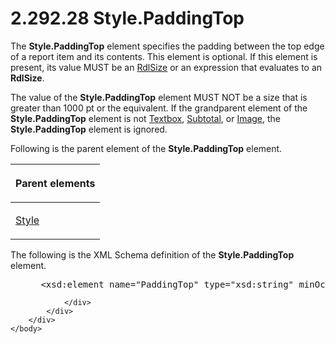 <html dir="LTR" xmlns:mshelp="http://msdn.microsoft.com/mshelp" xmlns:ddue="http://ddue.schemas.microsoft.com/authoring/2003/5" xmlns:xlink="http://www.w3.org/1999/xlink" xmlns:tool="http://www.microsoft.com/tooltip">
    <head>
        <meta http-equiv="Content-Type" content="text/html; CHARSET=utf-8"></meta>
        <meta name="save" content="history"></meta>
        <title>2.292.28 Style.PaddingTop</title>
        <xml>
            <mshelp:toctitle title="2.292.28 Style.PaddingTop"></mshelp:toctitle>
            <mshelp:rltitle title="[MS-RDL]: Style.PaddingTop"></mshelp:rltitle>
            <mshelp:keyword index="A" term="6e0e91a3-d6be-4843-b872-9f124cae4fcc"></mshelp:keyword>
            <mshelp:attr name="DCSext.ContentType" value="open specification"></mshelp:attr>
            <mshelp:attr name="AssetID" value="6e0e91a3-d6be-4843-b872-9f124cae4fcc"></mshelp:attr>
            <mshelp:attr name="TopicType" value="kbRef"></mshelp:attr>
            <mshelp:attr name="DCSext.Title" value="[MS-RDL]: Style.PaddingTop" />
        </xml>
    </head>
    <body>
        <div id="header">
            <h1 class="heading">2.292.28 Style.PaddingTop</h1>
        </div>
        <div id="mainSection">
            <div id="mainBody">
                <div id="allHistory" class="saveHistory"></div>
                <div id="sectionSection0" class="section" name="collapseableSection">
                    

<p>The <b>Style.PaddingTop</b> element specifies the padding
between the top edge of a report item and its contents. This element is
optional. If this element is present, its value MUST be an <a href="b40c092e-4fe5-4f7b-a0bf-c98df1361c90.htm">RdlSize</a> or an expression
that evaluates to an <b>RdlSize</b>.</p>

<p>The value of the <b>Style.PaddingTop</b> element MUST NOT be
a size that is greater than 1000 pt or the equivalent. If the grandparent
element of the <b>Style.PaddingTop</b> element is not <a href="469d0032-b5ec-43d9-ab36-d3a88b9cc1f6.htm">Textbox</a>, <a href="44172a0a-a53f-423e-be81-08352a109961.htm">Subtotal</a>, or <a href="63e1e5ab-7c49-4f62-8dbd-62d85de2b153.htm">Image</a>, the <b>Style.PaddingTop</b>
element is ignored.</p>

<p>Following is the parent element of the <b>Style.PaddingTop</b>
element.</p>

<table>
 <thead>
  <tr>
   <th>
   <p>Parent elements</p>
   </th>
  </tr>
 </thead>
 <tr>
  <td>
  <p><a href="ea446209-9c6a-46ce-b472-fae8b8350b37.htm">Style</a></p>
  </td>
 </tr>
</table>

<p>The following is the XML Schema definition of the <b>Style.PaddingTop</b>
element.</p>

<dl>
<dd>
<div><pre> &lt;xsd:element name=&quot;PaddingTop&quot; type=&quot;xsd:string&quot; minOccurs=&quot;0&quot; /&gt;
</pre></div>
</dd></dl>


                </div>
            </div>
        </div>
    </body>
</html>